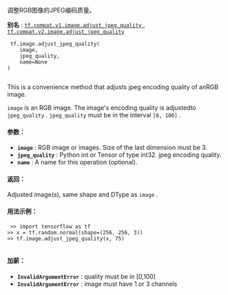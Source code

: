 调整RGB图像的JPEG编码质量。

**别名** : [ `tf.compat.v1.image.adjust_jpeg_quality` ](/api_docs/python/tf/image/adjust_jpeg_quality), [ `tf.compat.v2.image.adjust_jpeg_quality` ](/api_docs/python/tf/image/adjust_jpeg_quality)

```
 tf.image.adjust_jpeg_quality(
    image,
    jpeg_quality,
    name=None
)
 
```

This is a convenience method that adjusts jpeg encoding quality of anRGB image.

 `image`  is an RGB image.  The image's encoding quality is adjustedto  `jpeg_quality` . `jpeg_quality`  must be in the interval  `[0, 100]` .

#### 参数：
- **`image`** : RGB image or images. Size of the last dimension must be 3.
- **`jpeg_quality`** : Python int or Tensor of type int32.  jpeg encoding quality.
- **`name`** : A name for this operation (optional).


#### 返回：
Adjusted image(s), same shape and DType as  `image` .

#### 用法示例：


```
 >> import tensorflow as tf
>> x = tf.random.normal(shape=(256, 256, 3))
>> tf.image.adjust_jpeg_quality(x, 75)
 
```

#### 加薪：
- **`InvalidArgumentError`** : quality must be in [0,100]
- **`InvalidArgumentError`** : image must have 1 or 3 channels
